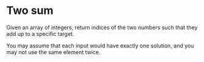 # Two sum
Given an array of integers, return indices of the two numbers such that they add up to a specific target.

You may assume that each input would have exactly one solution, and you may not use the same element twice.